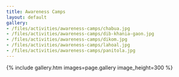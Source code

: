 ```yaml
---
title: Awareness Camps
layout: default
gallery:
- /files/activities/awareness-camps/chabua.jpg
- /files/activities/awareness-camps/dib-khania-gaon.jpg
- /files/activities/awareness-camps/dikom.jpg
- /files/activities/awareness-camps/lahoal.jpg
- /files/activities/awareness-camps/panitola.jpg
---
```

{% include gallery.htm images=page.gallery image_height=300 %}